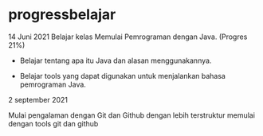# progressbelajar

14 Juni 2021
Belajar kelas Memulai Pemrograman dengan Java. (Progres 21%)

* Belajar tentang apa itu Java dan alasan menggunakannya.

* Belajar tools yang dapat digunakan untuk menjalankan bahasa pemrograman Java.

2 september 2021

Mulai pengalaman dengan Git dan Github dengan lebih terstruktur
memulai dengan tools git dan github
